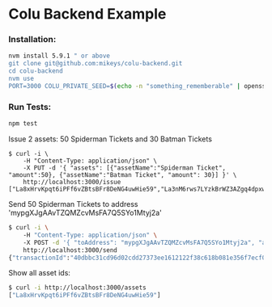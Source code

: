 # Colu Backend Example

### Installation:
```bash
nvm install 5.9.1 " or above
git clone git@github.com:mikeys/colu-backend.git
cd colu-backend
nvm use
PORT=3000 COLU_PRIVATE_SEED=$(echo -n "something_rememberable" | openssl dgst -sha256) npm start | ./node_modules/bunyan/bin/bunyan
```

### Run Tests:
```bash
npm test
```

Issue 2 assets: 50 Spiderman Tickets and 30 Batman Tickets
```
$ curl -i \ 
    -H "Content-Type: application/json" \ 
    -X PUT -d '{ "assets": [{"assetName":"Spiderman Ticket", "amount":50}, {"assetName":"Batman Ticket", "amount": 30}] }' \ 
    http://localhost:3000/issue
["La8xHrvKpqt6iPFf6vZBtsBFr8DeNG4uwHie59","La3nM6rws7LYzkBrWZ3AZgq4dpxwFjEoWW4FY2"]
```

Send 50 Spiderman Tickets to address 'mypgXJgAAvTZQMZcvMsFA7Q5SYo1Mtyj2a'
```bash
$ curl -i \ 
    -H "Content-Type: application/json" \ 
    -X POST -d '{ "toAddress": "mypgXJgAAvTZQMZcvMsFA7Q5SYo1Mtyj2a", "assetId": "La8xHrvKpqt6iPFf6vZBtsBFr8DeNG4uwHie59", "amount": 2}' \ 
    http://localhost:3000/send
{"transactionId":"40dbbc31cd96d02cdd27373ee1612122f38c618b081e356f7ecf0ccc21b95571"}
```

Show all asset ids:
```bash
$ curl -i http://localhost:3000/assets
["La8xHrvKpqt6iPFf6vZBtsBFr8DeNG4uwHie59"]
```
